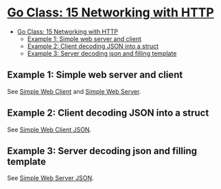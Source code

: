 # [Go Class: 15 Networking with HTTP](https://www.youtube.com/watch?v=Q-uy0FS6RwU&list=PLoILbKo9rG3skRCj37Kn5Zj803hhiuRK6&index=16)
- [Go Class: 15 Networking with HTTP](#go-class-15-networking-with-http)
  - [Example 1: Simple web server and client](#example-1-simple-web-server-and-client)
  - [Example 2: Client decoding JSON into a struct](#example-2-client-decoding-json-into-a-struct)
  - [Example 3: Server decoding json and filling template](#example-3-server-decoding-json-and-filling-template)



## Example 1: Simple web server and client

See [Simple Web Client](../examples/example_03.0_simple_web_client/) and [Simple Web Server](../examples/example_03.0_simple_web_server/).

## Example 2: Client decoding JSON into a struct

See [Simple Web Client JSON](../examples/example_03.1_simple_web_client_json/).

## Example 3: Server decoding json and filling template

See [Simple Web Server JSON](../examples/example_03.2_simple_web_server_json_template/).
